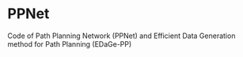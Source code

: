 # PPNet
Code of Path Planning Network (PPNet) and Efficient Data Generation method for Path Planning (EDaGe-PP)
